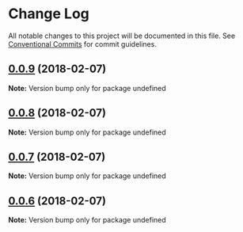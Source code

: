 # Change Log

All notable changes to this project will be documented in this file.
See [Conventional Commits](https://conventionalcommits.org) for commit guidelines.

<a name="0.0.9"></a>
## [0.0.9](https://github.com/Digituz/react-components/compare/v0.0.8...v0.0.9) (2018-02-07)




**Note:** Version bump only for package undefined

<a name="0.0.8"></a>
## [0.0.8](https://github.com/Digituz/react-components/compare/v0.0.6...v0.0.8) (2018-02-07)




**Note:** Version bump only for package undefined

<a name="0.0.7"></a>
## [0.0.7](https://github.com/Digituz/react-components/compare/v0.0.6...v0.0.7) (2018-02-07)




**Note:** Version bump only for package undefined

<a name="0.0.6"></a>
## [0.0.6](https://github.com/Digituz/react-components/compare/v0.0.5...v0.0.6) (2018-02-07)




**Note:** Version bump only for package undefined
